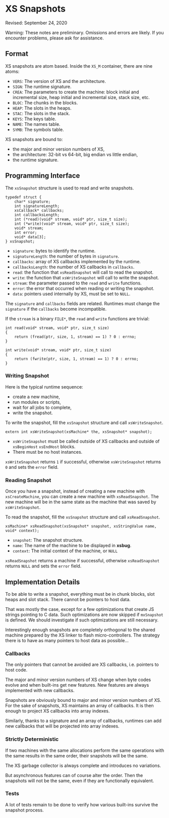 # XS Snapshots
Revised: September 24, 2020

Warning: These notes are preliminary. Omissions and errors are likely. If you encounter problems, please ask for assistance.

## Format

XS snapshots are atom based. Inside the `XS_M` container, there are nine atoms:

- `VERS`: The version of XS and the architecture.
- `SIGN`: The runtime signature.
- `CREA`: The parameters to create the machine: block initial and incremental size, heap initial and incremental size, stack size, etc.
- `BLOC`: The chunks in the blocks.
- `HEAP`: The slots in the heaps.
- `STAC`: The slots in the stack.
- `KEYS`: The keys table.
- `NAME`: The names table.
- `SYMB`: The symbols table.

XS snapshots are bound to:

- the major and minor version numbers of XS,
- the architecture: 32-bit vs 64-bit, big endian vs little endian,
- the runtime signature.

## Programming Interface

The `xsSnapshot` structure is used to read and write snapshots.

	typedef struct {
		char* signature;
		int signatureLength;
		xsCallback* callbacks;
		int callbacksLength;
		int (*read)(void* stream, void* ptr, size_t size);
		int (*write)(void* stream, void* ptr, size_t size);
		void* stream;
		int error;
		void* data[3];
	} xsSnapshot;


- `signature`: bytes to identify the runtime.
- `signatureLength`: the number of bytes in `signature`.
- `callbacks`: array of XS callbacks implemented by the runtime.
- `callbacksLength`: the number of XS callbacks in `callbacks`.
- `read`: the function that `xsReadSnapshot` will call to read the snapshot.
- `write`: the function that `xsWriteSnapshot` will call to write the snapshot.
- `stream`: the parameter passed to the `read` and `write` functions.
- `error`: the error that occurred when reading or writing the snapshot.
- `data`: pointers used internally by XS, must be set to `NULL`.

The `signature` and `callbacks` fields are related. Runtimes must change the `signature` if the `callbacks` become incompatible.

If the `stream` is a binary `FILE*`, the `read` and `write` functions are trivial:

	int read(void* stream, void* ptr, size_t size)
	{
		return (fread(ptr, size, 1, stream) == 1) ? 0 : errno;
	}

	int write(void* stream, void* ptr, size_t size)
	{
		return (fwrite(ptr, size, 1, stream) == 1) ? 0 : errno;
	}

### Writing Snapshot

Here is the typical runtime sequence:

- create a new machine,
- run modules or scripts,
- wait for all jobs to complete,
- write the snapshot.

To write the snapshot, fill the `xsSnapshot` structure and call  `xsWriteSnapshot`.

	extern int xsWriteSnapshot(xsMachine* the, xsSnapshot* snapshot);

- `xsWriteSnapshot` must be called outside of XS callbacks and outside of `xsBeginHost` `xsEndHost` blocks.
- There must be no host instances.

`xsWriteSnapshot` returns `1` if successful, otherwise `xsWriteSnapshot` returns `0` and sets the `error` field.

### Reading Snapshot

Once you have a snapshot, instead of creating a new machine with `xsCreateMachine`, you can create a new machine with `xsReadSnapshot`. The new machine will be in the same state as the machine that was saved by `xsWriteSnapshot`.

To read the snapshot, fill the `xsSnapshot` structure and call  `xsReadSnapshot`.

	xsMachine* xsReadSnapshot(xsSnapshot* snapshot, xsStringValue name, void* context);

- `snapshot`: The snapshot structure.
- `name`: The name of the machine to be displayed in **xsbug**.
- `context`: The initial context of the machine, or `NULL`

`xsReadSnapshot` returns a machine if successful, otherwise `xsReadSnapshot` returns `NULL` and sets the `error` field.

## Implementation Details

To be able to write a snapshot, everything must be in chunk blocks, slot heaps and slot stack. There cannot be pointers to host data.

That was mostly the case, except for a few optimizations that create JS strings pointing to C data. Such optimizations are now skipped if `mxSnapshot` is defined. We should investigate if such optimizations are still necessary.

Interestingly enough snapshots are completely orthogonal to the shared machine prepared by the XS linker to flash micro-controllers. The strategy there is to have as many pointers to host data as possible...

### Callbacks

The only pointers that cannot be avoided are XS callbacks, i.e. pointers to host code.

The major and minor version numbers of XS change when byte codes evolve and when built-ins get new features. New features are always implemented with new callbacks.

Snapshots are obviously bound to major and minor version numbers of XS. For the sake of snapshots, XS maintains an array of callbacks. It is then enough to project XS callbacks into array indexes.

Similarly, thanks to a signature and an array of callbacks, runtimes can add new callbacks that will be projected into array indexes.

### Strictly Deterministic

If two machines with the same allocations perform the same operations with the same results in the same order, their snapshots will be the same.

The XS garbage collector is always complete and introduces no variations.

But asynchronous features can of course alter the order. Then the snapshots will not be the same, even if they are functionally equivalent.

### Tests

A lot of tests remain to be done to verify how various built-ins survive the snapshot process.








